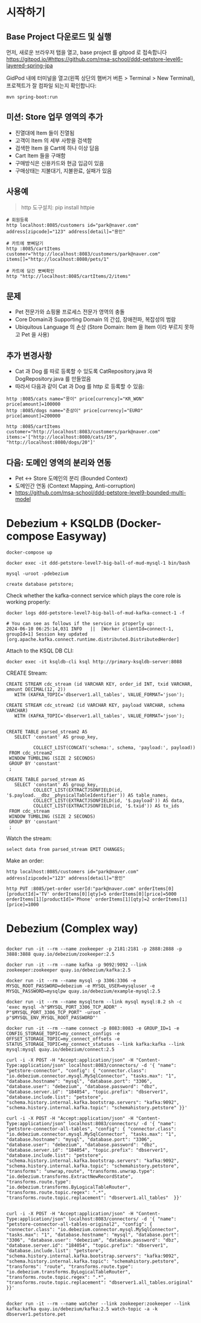 # 시작하기



## Base Project 다운로드 및 실행
먼저, 새로운 브라우저 탭을 열고, base project 를 gitpod 로 접속합니다
https://gitpod.io/#https://github.com/msa-school/ddd-petstore-level6-layered-spring-jpa

GidPod 내에 터미널을 열고(왼쪽 상단의 햄버거 버튼 > Terminal > New Terminal), 프로젝트가 잘 컴파일 되는지 확인합니다:
```
mvn spring-boot:run
```

## 미션: Store 업무 영역의 추가
- 진열대에 Item 들이 진열됨
- 고객이 Item 의 세부 사항을 검색함
- 검색한 Item 을 Cart에 하나 이상 담음
- Cart Item 들을 구매함
- 구매방식은 신용카드와 현금 입금이 있음
- 구매상태는 지불대기, 지불완료, 실패가 있음

## 사용예

> http 도구설치: pip install httpie


```
# 회원등록
http localhost:8085/customers id="park@naver.com" address[zipcode]="123" address[detail]="용인"

# 카트에 뽀삐담기
http :8085/cartItems customer="http://localhost:8083/customers/park@naver.com" items[]="http://localhost:8080/pets/1"

# 카트에 담긴 뽀삐확인
http "http://localhost:8085/cartItems/2/items"
```

## 문제
- Pet 전문가와 쇼핑몰 프로세스 전문가 영역의 충돌
- Core Domain과 Supporting Domain 의 간섭, 장애전파, 복잡성의 범람
- Ubiquitous Language 의 손상 (Store Domain: Item 을 Item 이라 부르지 못하고 Pet 을 사용)

## 추가 변경사항
- Cat 과 Dog 를 따로 등록할 수 있도록 CatRepository.java 와 DogRepository.java 를 만들었음
- 따라서 다음과 같이 Cat 과 Dog 를 http 로 등록할 수 있음:
```
http :8085/cats name="몽이" price[currency]="KR_WON" price[amount]=100000
http :8085/dogs name="춘삼이" price[currency]="EURO" price[amount]=200000

http :8085/cartItems customer="http://localhost:8083/customers/park@naver.com" items:='["http://localhost:8080/cats/19", "http://localhost:8080/dogs/20"]'

```

## 다음: 도메인 영역의 분리와 연동
- Pet <-> Store 도메인의 분리 (Bounded Context)
- 도메인간 연동 (Context Mapping, Anti-corruption)
- https://github.com/msa-school/ddd-petstore-level9-bounded-multi-model




# Debezium + KSQLDB (Docker-compose Easyway)

```
docker-compose up

docker exec -it ddd-petstore-level7-big-ball-of-mud-mysql-1 bin/bash

mysql -uroot -pdebezium

create database petstore;
```


Check whether the kafka-connect service which plays the core role is working properly:
```
docker logs ddd-petstore-level7-big-ball-of-mud-kafka-connect-1 -f

# You can see as follows if the service is properly up:
2024-06-10 06:25:14,031 INFO   ||  [Worker clientId=connect-1, groupId=1] Session key updated   [org.apache.kafka.connect.runtime.distributed.DistributedHerder]

```

Attach to the KSQL DB CLI:

```
docker exec -it ksqldb-cli ksql http://primary-ksqldb-server:8088
```


CREATE Stream:

```
CREATE STREAM cdc_stream (id VARCHAR KEY, order_id INT, txid VARCHAR, amount DECIMAL(12, 2)) 
   WITH (KAFKA_TOPIC='dbserver1.all_tables', VALUE_FORMAT='json');

CREATE STREAM cdc_stream2 (id VARCHAR KEY, payload VARCHAR, schema VARCHAR) 
   WITH (KAFKA_TOPIC='dbserver1.all_tables', VALUE_FORMAT='json');


CREATE TABLE parsed_stream2 AS
   SELECT 'constant' AS group_key,

          COLLECT_LIST(CONCAT('schema:', schema, 'payload:', payload))
 FROM cdc_stream2
 WINDOW TUMBLING (SIZE 2 SECONDS)
 GROUP BY 'constant'
 ;

CREATE TABLE parsed_stream AS
   SELECT 'constant' AS group_key,
          COLLECT_LIST(EXTRACTJSONFIELD(id, '$.payload.__dbz__physicalTableIdentifier')) AS table_names,
          COLLECT_LIST(EXTRACTJSONFIELD(id, '$.payload')) AS data,
          COLLECT_LIST(EXTRACTJSONFIELD(id, '$.txid')) AS tx_ids
 FROM cdc_stream
 WINDOW TUMBLING (SIZE 2 SECONDS)
 GROUP BY 'constant'
 ;
```

Watch the stream:
```
select data from parsed_stream EMIT CHANGES;
```

Make an order:
```
http localhost:8085/customers id="park@naver.com" address[zipcode]="123" address[detail]="용인"

http PUT :8085/pet-order userId:"park@naver.com" orderItems[0][productId]='TV' orderItems[0][qty]=5 orderItems[0][price]=5000 orderItems[1][productId]='Phone' orderItems[1][qty]=2 orderItems[1][price]=1000 

```

# Debezium (Complex way)

## 
```
docker run -it --rm --name zookeeper -p 2181:2181 -p 2888:2888 -p 3888:3888 quay.io/debezium/zookeeper:2.5

docker run -it --rm --name kafka -p 9092:9092 --link zookeeper:zookeeper quay.io/debezium/kafka:2.5

docker run -it --rm --name mysql -p 3306:3306 -e MYSQL_ROOT_PASSWORD=debezium -e MYSQL_USER=mysqluser -e MYSQL_PASSWORD=mysqlpw quay.io/debezium/example-mysql:2.5

docker run -it --rm --name mysqlterm --link mysql mysql:8.2 sh -c 'exec mysql -h"$MYSQL_PORT_3306_TCP_ADDR" -P"$MYSQL_PORT_3306_TCP_PORT" -uroot -p"$MYSQL_ENV_MYSQL_ROOT_PASSWORD"'

docker run -it --rm --name connect -p 8083:8083 -e GROUP_ID=1 -e CONFIG_STORAGE_TOPIC=my_connect_configs -e OFFSET_STORAGE_TOPIC=my_connect_offsets -e STATUS_STORAGE_TOPIC=my_connect_statuses --link kafka:kafka --link mysql:mysql quay.io/debezium/connect:2.5

curl -i -X POST -H "Accept:application/json" -H "Content-Type:application/json" localhost:8083/connectors/ -d '{ "name": "petstore-connector", "config": { "connector.class": "io.debezium.connector.mysql.MySqlConnector", "tasks.max": "1", "database.hostname": "mysql", "database.port": "3306", "database.user": "debezium", "database.password": "dbz", "database.server.id": "184054", "topic.prefix": "dbserver1", "database.include.list": "petstore", "schema.history.internal.kafka.bootstrap.servers": "kafka:9092", "schema.history.internal.kafka.topic": "schemahistory.petstore" }}'

curl -i -X POST -H "Accept:application/json" -H "Content-Type:application/json" localhost:8083/connectors/ -d '{ "name": "petstore-connector-all-tables", "config": { "connector.class": "io.debezium.connector.mysql.MySqlConnector", "tasks.max": "1", "database.hostname": "mysql", "database.port": "3306", "database.user": "debezium", "database.password": "dbz", "database.server.id": "184054", "topic.prefix": "dbserver1", "database.include.list": "petstore", "schema.history.internal.kafka.bootstrap.servers": "kafka:9092", "schema.history.internal.kafka.topic": "schemahistory.petstore", "transforms": "unwrap,route", "transforms.unwrap.type": "io.debezium.transforms.ExtractNewRecordState", "transforms.route.type": "io.debezium.transforms.ByLogicalTableRouter", "transforms.route.topic.regex": ".*", "transforms.route.topic.replacement": "dbserver1.all_tables"  }}'


curl -i -X POST -H "Accept:application/json" -H "Content-Type:application/json" localhost:8083/connectors/ -d '{ "name": "petstore-connector-all-tables-original2", "config": { "connector.class": "io.debezium.connector.mysql.MySqlConnector", "tasks.max": "1", "database.hostname": "mysql", "database.port": "3306", "database.user": "debezium", "database.password": "dbz", "database.server.id": "184054", "topic.prefix": "dbserver1", "database.include.list": "petstore", "schema.history.internal.kafka.bootstrap.servers": "kafka:9092", "schema.history.internal.kafka.topic": "schemahistory.petstore", "transforms": "route", "transforms.route.type": "io.debezium.transforms.ByLogicalTableRouter", "transforms.route.topic.regex": ".*", "transforms.route.topic.replacement": "dbserver1.all_tables.original"  }}'


docker run -it --rm --name watcher --link zookeeper:zookeeper --link kafka:kafka quay.io/debezium/kafka:2.5 watch-topic -a -k dbserver1.petstore.pet
```